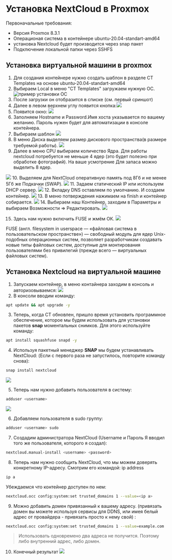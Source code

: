 # Установка NextCloud в Proxmox
Первоначальные требования:
-   Версия Proxmox 8.3.1
-   Операционая система в контейнере ubuntu-20.04-standart-amd64
-   установка Nextcloud будет производится через snap пакет
-   Подключение локальной папки через SSHFS

## Установка виртуальной машини в proxmox
1. Для создания контейнере нужно создать шаблон в разделе CT Templates на основе ubuntu-20.04-standart-amd64
2. Выбираем Local в меню "CT Templates" загружаем нужную ОС.
![пример установки ОС](/image/Screenshot_20250219_205309.png)
3. После загрузки он отобразится в списке (см. первый сриншот)
4. Далее в левом верхнем углу появится кнопка:![](/image/кнопка%20create%20VM.png)
5. Появится окно:
![](/image/1%20меню%20установки%20ос.png)
6. Заполняем Hostname и Password.Имя хоста указывается по вашему желанию. Пароль нужен будет для автоматизации в консоле контейнера.
7. Выбираем шаблон
![](/image/Tempalete.png)
8. В меню Диска выделяем размер дискового пространства(в размере требуемой работы).
![](/image/Disk.png)
9. Далее в меню СPU выбираем количество Ядра. Для работы nextcloud потребуется не меньше 4 ядер (это будет полезно при обработке фотографий). На ваше усмотрение Для запаса можно выделить 8 ядер.

![](/image/CPU.png)
10. Выделяем для NextCloud оперативную память под 8Гб и не менее 5Гб же Подкачки (SWAP).
![](/image/MEMORY.png)
11. Задаем статический IP или используем DHCP сервер.
![](/image/NETWORK.png)
12. Вкладку DNS оставляем по умолчанию. И создаем контейнер. 
![](/image/DNS.png)
13. В меню потверждения нажимаем на finish и контейнер собирается.
![](/image/FINISH%20CT.png)
14. Выбираем наш Контейнер, заходим в Параметры и выбираем Возможности => Редактировать.
![](/image/options.png)

15. Здесь нам нужно включить FUSE и жмём ОК.
![](/image/fetuears.png)

FUSE (англ. filesystem in userspace — «файловая система в пользовательском пространстве») — свободный модуль для ядер Unix-подобных операционных систем, позволяет разработчикам создавать новые типы файловых систем, доступные для монтирования пользователями без привилегий (прежде всего — виртуальных файловых систем).
 

## Установка Nextcloud на виртуальной машине
1. 3апускаем контейнер, в меню контайнера заходим в консоль и авторизовываемся:
![](/image/console.png)
2. В консоли вводим команду:

```Bash
apt update && apt upgrade -y
```
3. Теперь, когда CT обновлен, пришло время установить программное обеспечение, которое мы будем использовать для установки пакетов **snap** моментальных снимков. 
Для этого используйте команду:
```Bash
apt install squashfuse snapd -y
```
4. Используя пакетный менеджер **SNAP** мы будем устанавливать NextCloud: (Если с первого раза не запустилось, повторите команду снова):
```Bash
snap install nextcloud
```
![](/image/installnextcloud.png)

5. Теперь нам нужно добавить пользователя в систему:
```bash
adduser <username>
```
![](/image/adduser.png)

6. Добавляем пользователя в sudo группу:
```Bash
adduser <username> sudo
```
7. Создадим администратора NextCloud (Username и Пароль Я вводил того же пользователя, которого я создал):
```Bash
nextcloud.manual-install <username> <password>
```
8. Теперь нам нужно сообщить NextCloud, что мы можем доверять конкретному IP-адресу.
Смотрим его командой: ip address
```Bash
ip a
```
Убеждаемся что контейнер доступен по нем:
```Bash
nextcloud.occ config:system:set trusted_domains 1 --value=<ip a>
```
9. Можно добавить домен привязанный к вашему адресу. (привязать домен вы можете используя сервисы для DDNS, или имея белый адрес от провайдера - привязать просто к нему свой) :
```Bash
nextcloud.occ config:system:set trusted_domains 1 --value=example.com
```
> Использовать одновремено два адреса не получится. Поэтому либо внутренний адрес, либо домен. 

10. Конечный результат
![](/image/finishnextcloud2.png)